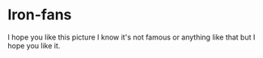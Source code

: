 # Iron-fans
I hope you like this picture I know it's not famous or anything like that but I hope you like it.
